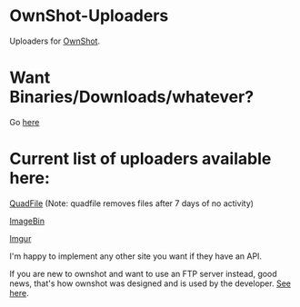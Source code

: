 # OwnShot-Uploaders
Uploaders for [OwnShot](https://github.com/ardaozkal/ownshot).

# Want Binaries/Downloads/whatever? 

Go [here](https://github.com/ardaozkal/OwnShot-Uploaders/releases)


# Current list of uploaders available here:

[QuadFile](https://file.quad.moe) (Note: quadfile removes files after 7 days of no activity) 

[ImageBin](https://imagebin.com)

[Imgur](https://imgur.com)

I'm happy to implement any other site you want if they have an API.

If you are new to ownshot and want to use an FTP server instead, good news, that's how ownshot was designed and is used by the developer. [See here](https://github.com/ardaozkal/ownshot/wiki/How-to-use:-Windows-(FTP)).
